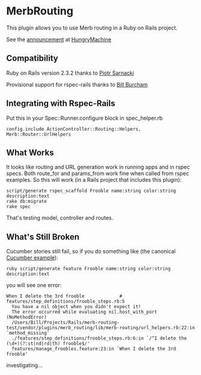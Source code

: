# MerbRouting #

This plugin allows you to use Merb routing in a Ruby on Rails project.

See the [announcement](http://blog.hungrymachine.com/2008/12/29/merb-routing-in-rails/) at [HungryMachine](http://blog.hungrymachine.com/)

## Compatibility ##

Ruby on Rails version 2.3.2 thanks to [Piotr Sarnacki](http://drogomir.com/blog)

Provisional support for rspec-rails thanks to [Bill Burcham](http://blog.thoughtpropulsion.com)

## Integrating with Rspec-Rails ##

Put this in your Spec::Runner.configure block in spec_helper.rb

    config.include ActionController::Routing::Helpers, Merb::Router::UrlHelpers
   
## What Works ##

It looks like routing and URL generation work in running apps and in rspec specs. Both route\_for and params\_from work fine when called from rspec examples. So this will work (in a Rails project that includes this plugin):

    script/generate rspec_scaffold Frooble name:string color:string description:text
    rake db:migrate
    rake spec
    
That's testing model, controller and routes.

## What's Still Broken ##

Cucumber stories still fail, so if you do something like (the canonical [Cucumber example](http://wiki.github.com/aslakhellesoy/cucumber/ruby-on-rails)):

    ruby script/generate feature Frooble name:string color:string description:text
    
you will see one error:

    When I delete the 3rd frooble             # features/step_definitions/frooble_steps.rb:5
      You have a nil object when you didn't expect it!
      The error occurred while evaluating nil.host_with_port (NoMethodError)
      /Users/Bill/Projects/Rails/merb-routing-test/vendor/plugins/merb_routing/lib/merb-routing/url_helpers.rb:22:in `method_missing'
      ./features/step_definitions/frooble_steps.rb:6:in `/^I delete the (\d+)(?:st|nd|rd|th) frooble$/'
      features/manage_froobles.feature:23:in `When I delete the 3rd frooble'

investigating...